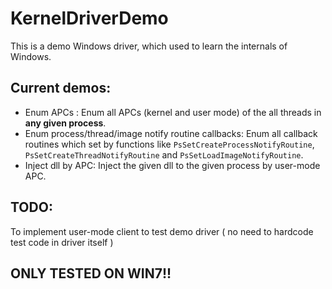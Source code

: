 # KernelDriverDemo
This is a demo Windows driver, which used to learn the internals of Windows.

## Current demos:
- Enum APCs : Enum all APCs (kernel and user mode) of the all threads in **any given process**.
- Enum process/thread/image notify routine callbacks: Enum all callback routines which set by functions like `PsSetCreateProcessNotifyRoutine`, `PsSetCreateThreadNotifyRoutine` and `PsSetLoadImageNotifyRoutine`.
- Inject dll by APC: Inject the given dll to the given process by user-mode APC.

## TODO:
To implement user-mode client to test demo driver ( no need to hardcode test code in driver itself )

## ONLY TESTED ON WIN7!!